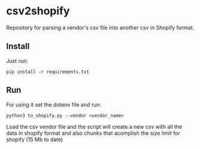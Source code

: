 # csv2shopify

Repository for parsing a vendor's csv file into another csv in Shopify format.

## Install

Just run:

`pip install -r requirements.txt`

## Run
For using it set the dotenv file and run:

`python3 to_shopify.py --vendor <vendor_name>`

Load the csv vendor file and the script will create a new csv with all the data in shopify format and also chunks that acomplish the size limit for shopify (15 Mb to date)
